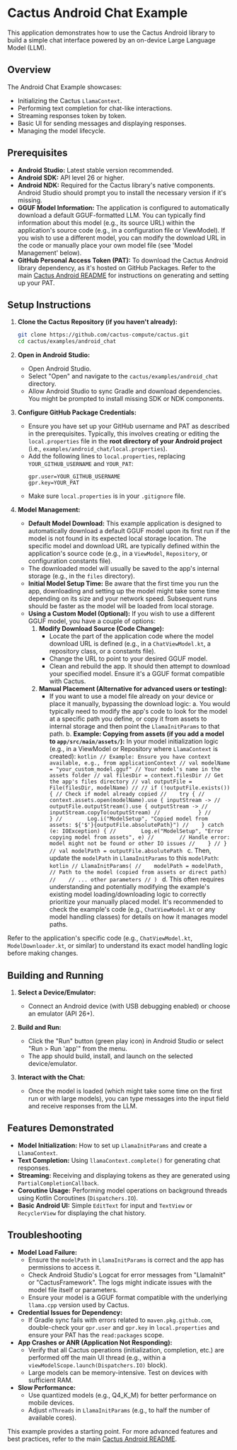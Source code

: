 # Cactus Android Chat Example

This application demonstrates how to use the Cactus Android library to build a simple chat interface powered by an on-device Large Language Model (LLM).

## Overview

The Android Chat Example showcases:
*   Initializing the Cactus `LlamaContext`.
*   Performing text completion for chat-like interactions.
*   Streaming responses token by token.
*   Basic UI for sending messages and displaying responses.
*   Managing the model lifecycle.

## Prerequisites

*   **Android Studio:** Latest stable version recommended.
*   **Android SDK:** API level 26 or higher.
*   **Android NDK:** Required for the Cactus library's native components. Android Studio should prompt you to install the necessary version if it's missing.
*   **GGUF Model Information:** The application is configured to automatically download a default GGUF-formatted LLM. You can typically find information about this model (e.g., its source URL) within the application's source code (e.g., in a configuration file or ViewModel). If you wish to use a different model, you can modify the download URL in the code or manually place your own model file (see 'Model Management' below).
*   **GitHub Personal Access Token (PAT):** To download the Cactus Android library dependency, as it's hosted on GitHub Packages. Refer to the main [Cactus Android README](../../android/README.md#important-credentials-required-for-github-packages) for instructions on generating and setting up your PAT.

## Setup Instructions

1.  **Clone the Cactus Repository (if you haven't already):**
    ```bash
    git clone https://github.com/cactus-compute/cactus.git
    cd cactus/examples/android_chat
    ```

2.  **Open in Android Studio:**
    *   Open Android Studio.
    *   Select "Open" and navigate to the `cactus/examples/android_chat` directory.
    *   Allow Android Studio to sync Gradle and download dependencies. You might be prompted to install missing SDK or NDK components.

3.  **Configure GitHub Package Credentials:**
    *   Ensure you have set up your GitHub username and PAT as described in the prerequisites. Typically, this involves creating or editing the `local.properties` file in the **root directory of your Android project** (i.e., `examples/android_chat/local.properties`).
    *   Add the following lines to `local.properties`, replacing `YOUR_GITHUB_USERNAME` and `YOUR_PAT`:
        ```properties
        gpr.user=YOUR_GITHUB_USERNAME
        gpr.key=YOUR_PAT
        ```
    *   Make sure `local.properties` is in your `.gitignore` file.

4.  **Model Management:**
    *   **Default Model Download:** This example application is designed to automatically download a default GGUF model upon its first run if the model is not found in its expected local storage location. The specific model and download URL are typically defined within the application's source code (e.g., in a `ViewModel`, `Repository`, or configuration constants file).
    *   The downloaded model will usually be saved to the app's internal storage (e.g., in the `files` directory).
    *   **Initial Model Setup Time:** Be aware that the first time you run the app, downloading and setting up the model might take some time depending on its size and your network speed. Subsequent runs should be faster as the model will be loaded from local storage.
    *   **Using a Custom Model (Optional):**
        If you wish to use a different GGUF model, you have a couple of options:
        1.  **Modify Download Source (Code Change):**
            *   Locate the part of the application code where the model download URL is defined (e.g., in a `ChatViewModel.kt`, a repository class, or a constants file).
            *   Change the URL to point to your desired GGUF model.
            *   Clean and rebuild the app. It should then attempt to download your specified model. Ensure it's a GGUF format compatible with Cactus.
        2.  **Manual Placement (Alternative for advanced users or testing):**
            *   If you want to use a model file already on your device or place it manually, bypassing the download logic:
                a.  You would typically need to modify the app's code to look for the model at a specific path you define, or copy it from assets to internal storage and then point the `LlamaInitParams` to that path.
                b.  **Example: Copying from assets (if you add a model to `app/src/main/assets/`):**
                    In your model initialization logic (e.g., in a ViewModel or Repository where `LlamaContext` is created):
                    ```kotlin
                    // Example: Ensure you have context available, e.g., from applicationContext
                    // val modelName = "your_custom_model.gguf" // Your model's name in the assets folder
                    // val filesDir = context.filesDir // Get the app's files directory
                    // val outputFile = File(filesDir, modelName)
                    //
                    // if (!outputFile.exists()) { // Check if model already copied
                    //    try {
                    //        context.assets.open(modelName).use { inputStream ->
                    //            outputFile.outputStream().use { outputStream ->
                    //                inputStream.copyTo(outputStream)
                    //            }
                    //        }
                    //        Log.i("ModelSetup", "Copied model from assets: ${'$'}{outputFile.absolutePath}")
                    //    } catch (e: IOException) {
                    //        Log.e("ModelSetup", "Error copying model from assets", e)
                    //        // Handle error: model might not be found or other IO issues
                    //    }
                    // }
                    // val modelPath = outputFile.absolutePath
                    ```
                c.  Then, update the `modelPath` in `LlamaInitParams` to this `modelPath`:
                    ```kotlin
                    // LlamaInitParams(
                    //    modelPath = modelPath, // Path to the model (copied from assets or direct path)
                    //    // ... other parameters
                    // )
                    ```
                d. This often requires understanding and potentially modifying the example's existing model loading/downloading logic to correctly prioritize your manually placed model. It's recommended to check the example's code (e.g., `ChatViewModel.kt` or any model handling classes) for details on how it manages model paths.

Refer to the application's specific code (e.g., `ChatViewModel.kt`, `ModelDownloader.kt`, or similar) to understand its exact model handling logic before making changes.

## Building and Running

1.  **Select a Device/Emulator:**
    *   Connect an Android device (with USB debugging enabled) or choose an emulator (API 26+).
2.  **Build and Run:**
    *   Click the "Run" button (green play icon) in Android Studio or select "Run > Run 'app'" from the menu.
    *   The app should build, install, and launch on the selected device/emulator.

3.  **Interact with the Chat:**
    *   Once the model is loaded (which might take some time on the first run or with large models), you can type messages into the input field and receive responses from the LLM.

## Features Demonstrated

*   **Model Initialization:** How to set up `LlamaInitParams` and create a `LlamaContext`.
*   **Text Completion:** Using `llamaContext.complete()` for generating chat responses.
*   **Streaming:** Receiving and displaying tokens as they are generated using `PartialCompletionCallback`.
*   **Coroutine Usage:** Performing model operations on background threads using Kotlin Coroutines (`Dispatchers.IO`).
*   **Basic Android UI:** Simple `EditText` for input and `TextView` or `RecyclerView` for displaying the chat history.

## Troubleshooting

*   **Model Load Failure:**
    *   Ensure the `modelPath` in `LlamaInitParams` is correct and the app has permissions to access it.
    *   Check Android Studio's Logcat for error messages from "LlamaInit" or "CactusFramework". The logs might indicate issues with the model file itself or parameters.
    *   Ensure your model is a GGUF format compatible with the underlying `llama.cpp` version used by Cactus.
*   **Credential Issues for Dependency:**
    *   If Gradle sync fails with errors related to `maven.pkg.github.com`, double-check your `gpr.user` and `gpr.key` in `local.properties` and ensure your PAT has the `read:packages` scope.
*   **App Crashes or ANR (Application Not Responding):**
    *   Verify that all Cactus operations (initialization, completion, etc.) are performed off the main UI thread (e.g., within a `viewModelScope.launch(Dispatchers.IO)` block).
    *   Large models can be memory-intensive. Test on devices with sufficient RAM.
*   **Slow Performance:**
    *   Use quantized models (e.g., Q4_K_M) for better performance on mobile devices.
    *   Adjust `nThreads` in `LlamaInitParams` (e.g., to half the number of available cores).

This example provides a starting point. For more advanced features and best practices, refer to the main [Cactus Android README](../../android/README.md). 